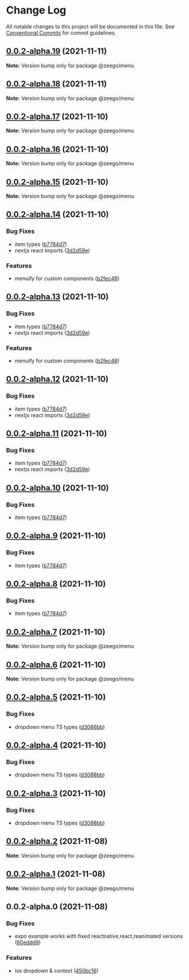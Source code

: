 # Change Log

All notable changes to this project will be documented in this file.
See [Conventional Commits](https://conventionalcommits.org) for commit guidelines.

## [0.0.2-alpha.19](https://github.com/nandorojo/zeego/compare/v0.0.2-alpha.14...v0.0.2-alpha.19) (2021-11-11)

**Note:** Version bump only for package @zeego/menu





## [0.0.2-alpha.18](https://github.com/nandorojo/zeego/compare/v0.0.2-alpha.14...v0.0.2-alpha.18) (2021-11-11)

**Note:** Version bump only for package @zeego/menu





## [0.0.2-alpha.17](https://github.com/nandorojo/zeego/compare/v0.0.2-alpha.14...v0.0.2-alpha.17) (2021-11-10)

**Note:** Version bump only for package @zeego/menu





## [0.0.2-alpha.16](https://github.com/nandorojo/zeego/compare/v0.0.2-alpha.14...v0.0.2-alpha.16) (2021-11-10)

**Note:** Version bump only for package @zeego/menu





## [0.0.2-alpha.15](https://github.com/nandorojo/zeego/compare/v0.0.2-alpha.14...v0.0.2-alpha.15) (2021-11-10)

**Note:** Version bump only for package @zeego/menu





## [0.0.2-alpha.14](https://github.com/nandorojo/zeego/compare/v0.0.2-alpha.5...v0.0.2-alpha.14) (2021-11-10)


### Bug Fixes

* item types ([b7784d7](https://github.com/nandorojo/zeego/commit/b7784d7a210a74058246bba871a3b853649b760e))
* nextjs react imports ([3d2d59e](https://github.com/nandorojo/zeego/commit/3d2d59e6af7a3d66fb9ab7f098af1db98ac97860))


### Features

* menuify for custom components ([b2fec48](https://github.com/nandorojo/zeego/commit/b2fec48626115c48564109014c2b0f8ca2e09f2e))





## [0.0.2-alpha.13](https://github.com/nandorojo/zeego/compare/v0.0.2-alpha.5...v0.0.2-alpha.13) (2021-11-10)


### Bug Fixes

* item types ([b7784d7](https://github.com/nandorojo/zeego/commit/b7784d7a210a74058246bba871a3b853649b760e))
* nextjs react imports ([3d2d59e](https://github.com/nandorojo/zeego/commit/3d2d59e6af7a3d66fb9ab7f098af1db98ac97860))


### Features

* menuify for custom components ([b2fec48](https://github.com/nandorojo/zeego/commit/b2fec48626115c48564109014c2b0f8ca2e09f2e))





## [0.0.2-alpha.12](https://github.com/nandorojo/zeego/compare/v0.0.2-alpha.5...v0.0.2-alpha.12) (2021-11-10)


### Bug Fixes

* item types ([b7784d7](https://github.com/nandorojo/zeego/commit/b7784d7a210a74058246bba871a3b853649b760e))
* nextjs react imports ([3d2d59e](https://github.com/nandorojo/zeego/commit/3d2d59e6af7a3d66fb9ab7f098af1db98ac97860))





## [0.0.2-alpha.11](https://github.com/nandorojo/zeego/compare/v0.0.2-alpha.5...v0.0.2-alpha.11) (2021-11-10)


### Bug Fixes

* item types ([b7784d7](https://github.com/nandorojo/zeego/commit/b7784d7a210a74058246bba871a3b853649b760e))
* nextjs react imports ([3d2d59e](https://github.com/nandorojo/zeego/commit/3d2d59e6af7a3d66fb9ab7f098af1db98ac97860))





## [0.0.2-alpha.10](https://github.com/nandorojo/zeego/compare/v0.0.2-alpha.5...v0.0.2-alpha.10) (2021-11-10)


### Bug Fixes

* item types ([b7784d7](https://github.com/nandorojo/zeego/commit/b7784d7a210a74058246bba871a3b853649b760e))





## [0.0.2-alpha.9](https://github.com/nandorojo/zeego/compare/v0.0.2-alpha.5...v0.0.2-alpha.9) (2021-11-10)


### Bug Fixes

* item types ([b7784d7](https://github.com/nandorojo/zeego/commit/b7784d7a210a74058246bba871a3b853649b760e))





## [0.0.2-alpha.8](https://github.com/nandorojo/zeego/compare/v0.0.2-alpha.5...v0.0.2-alpha.8) (2021-11-10)


### Bug Fixes

* item types ([b7784d7](https://github.com/nandorojo/zeego/commit/b7784d7a210a74058246bba871a3b853649b760e))





## [0.0.2-alpha.7](https://github.com/nandorojo/zeego/compare/v0.0.2-alpha.5...v0.0.2-alpha.7) (2021-11-10)

**Note:** Version bump only for package @zeego/menu





## [0.0.2-alpha.6](https://github.com/nandorojo/zeego/compare/v0.0.2-alpha.5...v0.0.2-alpha.6) (2021-11-10)

**Note:** Version bump only for package @zeego/menu





## [0.0.2-alpha.5](https://github.com/nandorojo/zeego/compare/v0.0.2-alpha.0...v0.0.2-alpha.5) (2021-11-10)


### Bug Fixes

* dropdown menu TS types ([d3088bb](https://github.com/nandorojo/zeego/commit/d3088bbbf5dbac899d33672306d2bf8555536031))





## [0.0.2-alpha.4](https://github.com/nandorojo/zeego/compare/v0.0.2-alpha.0...v0.0.2-alpha.4) (2021-11-10)


### Bug Fixes

* dropdown menu TS types ([d3088bb](https://github.com/nandorojo/zeego/commit/d3088bbbf5dbac899d33672306d2bf8555536031))





## [0.0.2-alpha.3](https://github.com/nandorojo/zeego/compare/v0.0.2-alpha.0...v0.0.2-alpha.3) (2021-11-10)


### Bug Fixes

* dropdown menu TS types ([d3088bb](https://github.com/nandorojo/zeego/commit/d3088bbbf5dbac899d33672306d2bf8555536031))





## [0.0.2-alpha.2](https://github.com/nandorojo/zeego/compare/v0.0.2-alpha.0...v0.0.2-alpha.2) (2021-11-08)

**Note:** Version bump only for package @zeego/menu

## [0.0.2-alpha.1](https://github.com/nandorojo/zeego/compare/v0.0.2-alpha.0...v0.0.2-alpha.1) (2021-11-08)

**Note:** Version bump only for package @zeego/menu

## 0.0.2-alpha.0 (2021-11-08)

### Bug Fixes

- expo example works with fixed reactnative,react,reanimated versions ([60eddd9](https://github.com/nandorojo/zeego/commit/60eddd9dec54ca13fb775e45a01ce8fcb1998715))

### Features

- ios dropdown & context ([450bc16](https://github.com/nandorojo/zeego/commit/450bc162f5842e50aa848d8cbb3394931e46e31f))
